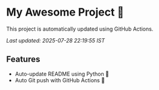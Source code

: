 # My Awesome Project 🚀

This project is automatically updated using GitHub Actions.

_Last updated: 2025-07-28 22:19:55 IST_

## Features
- Auto-update README using Python 🐍
- Auto Git push with GitHub Actions 🤖
